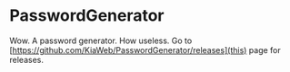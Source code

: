 # PasswordGenerator
Wow. A password generator. How useless.
Go to [https://github.com/KiaWeb/PasswordGenerator/releases](this) page for releases.
